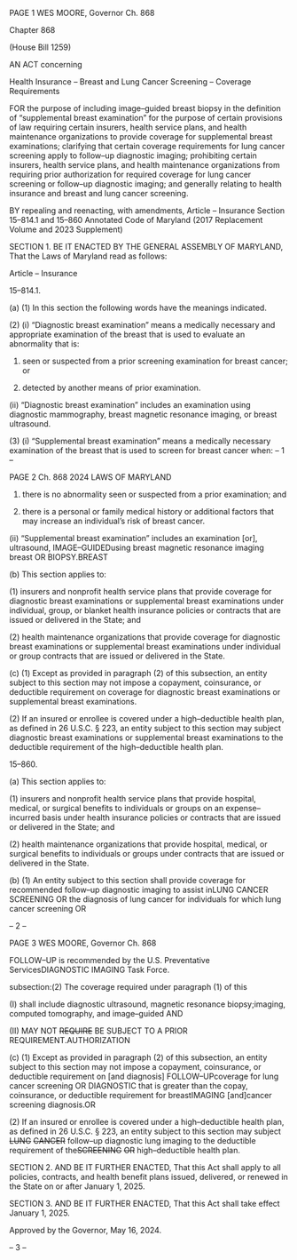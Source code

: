 PAGE 1
WES MOORE, Governor Ch. 868

Chapter 868

(House Bill 1259)

AN ACT concerning

Health Insurance – Breast and Lung Cancer Screening – Coverage
Requirements

FOR the purpose of including image–guided breast biopsy in the definition of
“supplemental breast examination” for the purpose of certain provisions of law
requiring certain insurers, health service plans, and health maintenance
organizations to provide coverage for supplemental breast examinations; clarifying
that certain coverage requirements for lung cancer screening apply to follow–up
diagnostic imaging; prohibiting certain insurers, health service plans, and health
maintenance organizations from requiring prior authorization for required coverage
for lung cancer screening or follow–up diagnostic imaging; and generally relating to
health insurance and breast and lung cancer screening.

BY repealing and reenacting, with amendments,
Article – Insurance
Section 15–814.1 and 15–860
Annotated Code of Maryland
(2017 Replacement Volume and 2023 Supplement)

SECTION 1. BE IT ENACTED BY THE GENERAL ASSEMBLY OF MARYLAND,
That the Laws of Maryland read as follows:

Article – Insurance

15–814.1.

(a) (1) In this section the following words have the meanings indicated.

(2) (i) “Diagnostic breast examination” means a medically necessary
and appropriate examination of the breast that is used to evaluate an abnormality that is:

1. seen or suspected from a prior screening examination for
breast cancer; or

2. detected by another means of prior examination.

(ii) “Diagnostic breast examination” includes an examination using
diagnostic mammography, breast magnetic resonance imaging, or breast ultrasound.

(3) (i) “Supplemental breast examination” means a medically
necessary examination of the breast that is used to screen for breast cancer when:
– 1 –

PAGE 2
Ch. 868 2024 LAWS OF MARYLAND

1. there is no abnormality seen or suspected from a prior
examination; and

2. there is a personal or family medical history or additional
factors that may increase an individual’s risk of breast cancer.

(ii) “Supplemental breast examination” includes an examination
[or], ultrasound, IMAGE–GUIDEDusing breast magnetic resonance imaging breast OR
BIOPSY.BREAST

(b) This section applies to:

(1) insurers and nonprofit health service plans that provide coverage for
diagnostic breast examinations or supplemental breast examinations under individual,
group, or blanket health insurance policies or contracts that are issued or delivered in the
State; and

(2) health maintenance organizations that provide coverage for diagnostic
breast examinations or supplemental breast examinations under individual or group
contracts that are issued or delivered in the State.

(c) (1) Except as provided in paragraph (2) of this subsection, an entity subject
to this section may not impose a copayment, coinsurance, or deductible requirement on
coverage for diagnostic breast examinations or supplemental breast examinations.

(2) If an insured or enrollee is covered under a high–deductible health plan,
as defined in 26 U.S.C. § 223, an entity subject to this section may subject diagnostic breast
examinations or supplemental breast examinations to the deductible requirement of the
high–deductible health plan.

15–860.

(a) This section applies to:

(1) insurers and nonprofit health service plans that provide hospital,
medical, or surgical benefits to individuals or groups on an expense–incurred basis under
health insurance policies or contracts that are issued or delivered in the State; and

(2) health maintenance organizations that provide hospital, medical, or
surgical benefits to individuals or groups under contracts that are issued or delivered in
the State.

(b) (1) An entity subject to this section shall provide coverage for
recommended follow–up diagnostic imaging to assist inLUNG CANCER SCREENING OR
the diagnosis of lung cancer for individuals for which lung cancer screening OR

– 2 –

PAGE 3
WES MOORE, Governor Ch. 868

FOLLOW–UP is recommended by the U.S. Preventative ServicesDIAGNOSTIC IMAGING
Task Force.

subsection:(2) The coverage required under paragraph (1) of this

(I) shall include diagnostic ultrasound, magnetic resonance
biopsy;imaging, computed tomography, and image–guided AND

(II) MAY NOT ~~REQUIRE~~ BE SUBJECT TO A PRIOR
REQUIREMENT.AUTHORIZATION

(c) (1) Except as provided in paragraph (2) of this subsection, an entity subject
to this section may not impose a copayment, coinsurance, or deductible requirement on
[and diagnosis] FOLLOW–UPcoverage for lung cancer screening OR DIAGNOSTIC
that is greater than the copay, coinsurance, or deductible requirement for breastIMAGING
[and]cancer screening diagnosis.OR

(2) If an insured or enrollee is covered under a high–deductible health plan,
as defined in 26 U.S.C. § 223, an entity subject to this section may subject ~~LUNG~~ ~~CANCER~~
follow–up diagnostic lung imaging to the deductible requirement of the~~SCREENING~~ ~~OR~~
high–deductible health plan.

SECTION 2. AND BE IT FURTHER ENACTED, That this Act shall apply to all
policies, contracts, and health benefit plans issued, delivered, or renewed in the State on or
after January 1, 2025.

SECTION 3. AND BE IT FURTHER ENACTED, That this Act shall take effect
January 1, 2025.

Approved by the Governor, May 16, 2024.

– 3 –